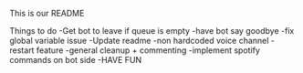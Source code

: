 This is our README

Things to do
-Get bot to leave if queue is empty
-have bot say goodbye
-fix global variable issue
-Update readme
-non hardcoded voice channel
-restart feature
-general cleanup + commenting
-implement spotify commands on bot side
-HAVE FUN
